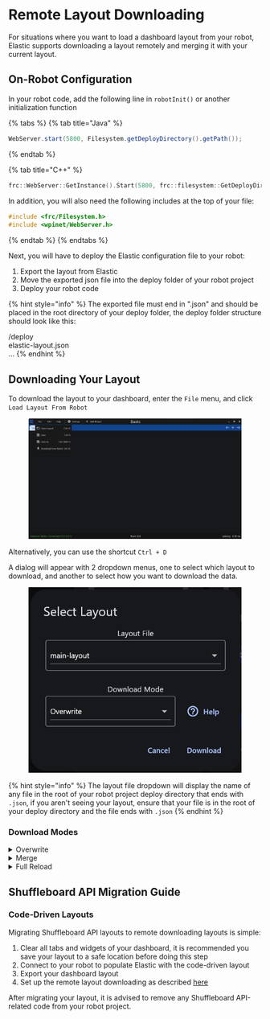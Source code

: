 # Remote Layout Downloading

For situations where you want to load a dashboard layout from your robot, Elastic supports downloading a layout remotely and merging it with your current layout.

## On-Robot Configuration

In your robot code, add the following line in `robotInit()` or another initialization function

{% tabs %}
{% tab title="Java" %}
```java
WebServer.start(5800, Filesystem.getDeployDirectory().getPath());
```
{% endtab %}

{% tab title="C++" %}
```cpp
frc::WebServer::GetInstance().Start(5800, frc::filesystem::GetDeployDirectory());
```

In addition, you will also need the following includes at the top of your file:

```cpp
#include <frc/Filesystem.h>
#include <wpinet/WebServer.h>
```
{% endtab %}
{% endtabs %}

Next, you will have to deploy the Elastic configuration file to your robot:

1. Export the layout from Elastic
2. Move the exported json file into the deploy folder of your robot project
3. Deploy your robot code

{% hint style="info" %}
The exported file must end in ".json" and should be placed in the root directory of your deploy folder, the deploy folder structure should look like this:

/deploy\
&#x20;   elastic-layout.json\
&#x20;   ...
{% endhint %}

## Downloading Your Layout

To download the layout to your dashboard, enter the `File` menu, and click `Load Layout From Robot`

<figure><img src="../.gitbook/assets/remote_layout.png" alt=""><figcaption></figcaption></figure>

Alternatively, you can use the shortcut `Ctrl + D`

A dialog will appear with 2 dropdown menus, one to select which layout to download, and another to select how you want to download the data.

<figure><img src="../.gitbook/assets/remote_layout_dialog.png" alt=""><figcaption></figcaption></figure>

{% hint style="info" %}
The layout file dropdown will display the name of any file in the root of your robot project deploy directory that ends with `.json`, if you aren't seeing your layout, ensure that your file is in the root of your deploy directory and the file ends with `.json`
{% endhint %}

### Download Modes

<details>

<summary>Overwrite</summary>

Keeps existing tabs that are not defined in the remote layout. However, any tabs that are defined in the remote layout will be overwritten locally.

For example, if your current layout has the tabs `Teleoperated`, `Autonomous`, and `Testing`, and your layout defines a tab named `Testing`, after downloading, any content that you have on the `Testing`tab will no longer exist and will be overwritten by whatever is on the remote layout tab.

</details>

<details>

<summary>Merge</summary>

Merge the downloaded layout with the existing one. If a new widget cannot be properly placed, it will not be added.

If your current layout has the tabs `Teleoperated`, `Autonomous`, and `Testing`, and your layout defines a tab named `Testing`, but the layout you are downloading also has a tab named `Testing`, any widgets you currently have on the `Testing` tab will remain, but new widgets will be added in spots that are not occupied.

</details>

<details>

<summary>Full Reload</summary>

Deletes the existing layout and loads the new one.

This is the same operation as opening a new layout locally, any widgets you have placed will be removed.

</details>

## Shuffleboard API Migration Guide

### Code-Driven Layouts

Migrating Shuffleboard API layouts to remote downloading layouts is simple:

1. Clear all tabs and widgets of your dashboard, it is recommended you save your layout to a safe location before doing this step
2. Connect to your robot to populate Elastic with the code-driven layout
3. Export your dashboard layout
4. Set up the remote layout downloading as described [here](remote-layout-downloading.md#on-robot-configuration)

After migrating your layout, it is advised to remove any Shuffleboard API-related code from your robot project.
